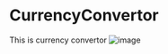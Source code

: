 # CurrencyConvertor
This is currency convertor
![image](https://github.com/Dungeonmaster07/CurrencyConvertor/assets/60266670/54443e23-c0a8-4e7a-80ed-2fa0550f66b2)
